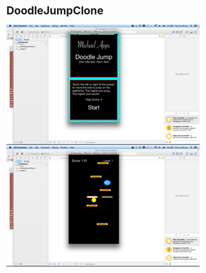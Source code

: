 DoodleJumpClone
===============

![Alt text](/1.png?raw=true "Optional Title")
![Alt text](/2.png?raw=true "Optional Title")
